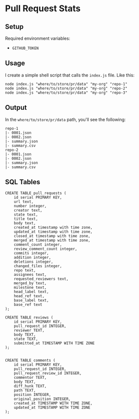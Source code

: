 # Pull Request Stats

## Setup

Required environment variables:

* `GITHUB_TOKEN`

## Usage

I create a simple shell script that calls the `index.js` file. Like this:

    node index.js "where/to/store/pr/data" "my-org" "repo-1"
    node index.js "where/to/store/pr/data" "my-org" "repo-2"
    node index.js "where/to/store/pr/data" "my-org" "repo-3"


## Output

In the `where/to/store/pr/data` path, you'll see the following:

    repo-1
    |- 0001.json
    |- 0002.json
    |- summary.json
    |- summary.csv
    repo-2
    |- 0001.json
    |- 0002.json
    |- summary.json
    |- summary.csv


## SQL Tables

    CREATE TABLE pull_requests (
        id serial PRIMARY KEY,
        url text,
        number integer,
        creator text,
        state text,
        title text,
        body text,
        created_at timestamp with time zone,
        updated_at timestamp with time zone,
        closed_at timestamp with time zone,
        merged_at timestamp with time zone,
        comment_count integer,
        review_comment_count integer,
        commits integer,
        addition integer,
        deletions integer,
        changed_files integer,
        repo text,
        assignees text,
        requested_reviewers text,
        merged_by text,
        milestone text,
        head_label text,
        head_ref text,
        base_label text,
        base_ref text
    );

    CREATE TABLE reviews (
        id serial PRIMARY KEY,
        pull_request_id INTEGER,
        reviewer TEXT,
        body TEXT,
        state TEXT,
        submitted_at TIMESTAMP WITH TIME ZONE
    );


    CREATE TABLE comments (
        id serial PRIMARY KEY,
        pull_request_id INTEGER,
        pull_request_review_id INTEGER,
        commentor TEXT,
        body TEXT,
        diff_hunk TEXT,
        path TEXT,
        position INTEGER,
        original_position INTEGER,
        created_at TIMESTAMP WITH TIME ZONE,
        updated_at TIMESTAMP WITH TIME ZONE
    );
